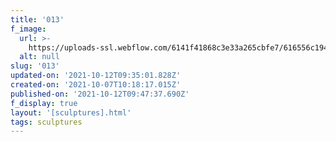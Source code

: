 ```yaml
---
title: '013'
f_image:
  url: >-
    https://uploads-ssl.webflow.com/6141f41868c3e33a265cbfe7/616556c1943e74abe9cc0908_013.jpg
  alt: null
slug: '013'
updated-on: '2021-10-12T09:35:01.828Z'
created-on: '2021-10-07T10:18:17.015Z'
published-on: '2021-10-12T09:47:37.690Z'
f_display: true
layout: '[sculptures].html'
tags: sculptures
---
```



